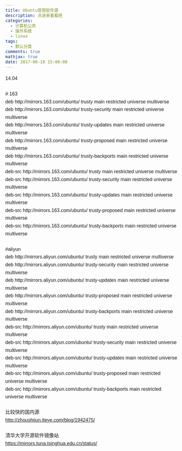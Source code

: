 ```yaml
---
title: Ubuntu常用软件源
description: 点进来看看吧
categories:
  - 计算机公共
  - 操作系统
  - linux
tags:
  - 默认分类
comments: true
mathjax: true
date: 2017-08-18 15:00:08
---
```


<html><head>
<meta http-equiv="Content-Type" content="text/html; charset=unicode">
<title>Ubuntu常用软件源</title>
    
<style id="wiz_custom_css">html, body {font-size: 12pt;}body {font-family: Helvetica, 'Hiragino Sans GB', '微软雅黑', 'Microsoft YaHei UI', SimSun, SimHei, arial, sans-serif;line-height: 1.6;margin: 0 auto;padding: 20px 16px;padding: 1.25rem 1rem;}h1, h2, h3, h4, h5, h6 {margin:20px 0 10px;margin:1.25rem 0 0.625rem;padding: 0;font-weight: bold;}h1 {font-size:20pt;font-size:1.67rem;}h2 {font-size:18pt;font-size:1.5rem;}h3 {font-size:15pt;font-size:1.25rem;}h4 {font-size:14pt;font-size:1.17rem;}h5 {font-size:12pt;font-size:1rem;}h6 {font-size:12pt;font-size:1rem;color: #777777;margin: 1rem 0;}div, p, ul, ol, dl, li {margin:0;}blockquote, table, pre, code {margin:8px 0;}ul, ol {padding-left:32px;padding-left:2rem;}ol.wiz-list-level1 > li {list-style-type:decimal;}ol.wiz-list-level2 > li {list-style-type:lower-latin;}ol.wiz-list-level3 > li {list-style-type:lower-roman;}blockquote {padding:0 12px;padding:0 0.75rem;}blockquote > :first-child {margin-top:0;}blockquote > :last-child {margin-bottom:0;}img {border:0;max-width:100%;height:auto !important;margin:2px 0;}table {border-collapse:collapse;border:1px solid #bbbbbb;}td, th {padding:4px 8px;border-collapse:collapse;border:1px solid #bbbbbb;min-height:28px;word-break:break-all;box-sizing: border-box;}.wiz-hide {display:none !important;}</style></head>

<body spellcheck="false" class="" ><div>14.04</div><div><br></div><div># 163</div><div>deb http://mirrors.163.com/ubuntu/ trusty main restricted universe multiverse</div><div>deb http://mirrors.163.com/ubuntu/ trusty-security main restricted universe multiverse</div><div>deb http://mirrors.163.com/ubuntu/ trusty-updates main restricted universe multiverse</div><div>deb http://mirrors.163.com/ubuntu/ trusty-proposed main restricted universe multiverse</div><div>deb http://mirrors.163.com/ubuntu/ trusty-backports main restricted universe multiverse</div><div>deb-src http://mirrors.163.com/ubuntu/ trusty main restricted universe multiverse</div><div>deb-src http://mirrors.163.com/ubuntu/ trusty-security main restricted universe multiverse</div><div>deb-src http://mirrors.163.com/ubuntu/ trusty-updates main restricted universe multiverse</div><div>deb-src http://mirrors.163.com/ubuntu/ trusty-proposed main restricted universe multiverse</div><div>deb-src http://mirrors.163.com/ubuntu/ trusty-backports main restricted universe multiverse</div><div><br></div><div><div>#aliyun</div><div>deb http://mirrors.aliyun.com/ubuntu/ trusty main restricted universe multiverse</div><div>deb http://mirrors.aliyun.com/ubuntu/ trusty-security main restricted universe multiverse</div><div>deb http://mirrors.aliyun.com/ubuntu/ trusty-updates main restricted universe multiverse</div><div>deb http://mirrors.aliyun.com/ubuntu/ trusty-proposed main restricted universe multiverse</div><div>deb http://mirrors.aliyun.com/ubuntu/ trusty-backports main restricted universe multiverse</div><div>deb-src http://mirrors.aliyun.com/ubuntu/ trusty main restricted universe multiverse</div><div>deb-src http://mirrors.aliyun.com/ubuntu/ trusty-security main restricted universe multiverse</div><div>deb-src http://mirrors.aliyun.com/ubuntu/ trusty-updates main restricted universe multiverse</div><div>deb-src http://mirrors.aliyun.com/ubuntu/ trusty-proposed main restricted universe multiverse</div><div>deb-src http://mirrors.aliyun.com/ubuntu/ trusty-backports main restricted universe multiverse</div><div><br></div></div><div>比较快的国内源</div><div><a href="http://zhoushijun.iteye.com/blog/1942475/">http://zhoushijun.iteye.com/blog/1942475/</a></div><div> <br></div><div>清华大学开源软件镜像站<br></div><div><a href="https://mirrors.tuna.tsinghua.edu.cn/status/">https://mirrors.tuna.tsinghua.edu.cn/status/</a></div><div> <br></div><div><pre style="margin-top: 0px; margin-bottom: 0px; padding: 0px; white-space: pre-wrap; word-wrap: break-word; font-size: 0.75rem; font-variant-ligatures: normal; orphans: 2; widows: 2; background-color: rgb(255, 255, 255);"><div style="color:gray"><small><a href="http://www.cnblogs.com/krazysky/p/3683991.html"></a></small></div></pre></div></body></html>